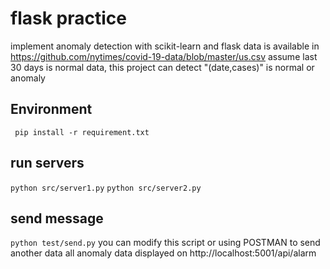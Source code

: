 # flask practice
implement anomaly detection with scikit-learn and flask
data is available in https://github.com/nytimes/covid-19-data/blob/master/us.csv
assume last 30 days is normal data,
this project can detect "(date,cases)" is normal or anomaly
## Environment
` pip install -r requirement.txt`

## run servers
`python src/server1.py`
`python src/server2.py`
## send message
`python test/send.py`
you can modify this script or using POSTMAN to send another data 
all anomaly data displayed on http://localhost:5001/api/alarm
